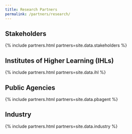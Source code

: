 ```yaml
---
title: Research Partners
permalink: /partners/research/
---
```

## Stakeholders  

{% include partners.html partners=site.data.stakeholders %}
  
## Institutes of Higher Learning (IHLs)

{% include partners.html partners=site.data.ihl %}
  
## Public Agencies  

{% include partners.html partners=site.data.pbagent %}
  
## Industry  

{% include partners.html partners=site.data.industry %}